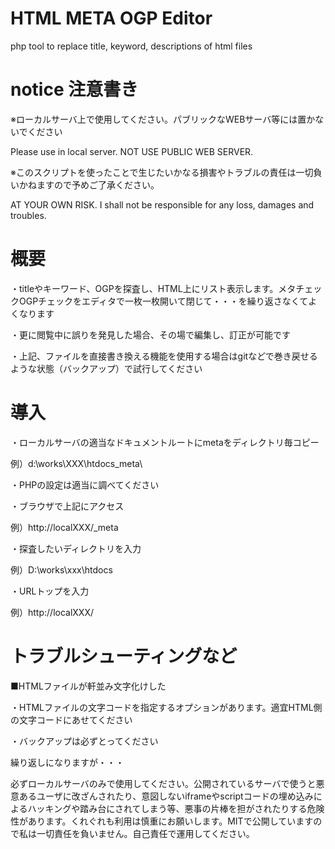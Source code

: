 HTML META OGP Editor
=======

php tool to replace title, keyword, descriptions of html files


notice 注意書き
=======

※ローカルサーバ上で使用してください。パブリックなWEBサーバ等には置かないでください

Please use in local server. NOT USE PUBLIC WEB SERVER.

※このスクリプトを使ったことで生じたいかなる損害やトラブルの責任は一切負いかねますので予めご了承ください。

AT YOUR OWN RISK. I shall not be responsible for any loss, damages and troubles.



概要
=======

・titleやキーワード、OGPを探査し、HTML上にリスト表示します。メタチェックOGPチェックをエディタで一枚一枚開いて閉じて・・・を繰り返さなくてよくなります

・更に閲覧中に誤りを発見した場合、その場で編集し、訂正が可能です

・上記、ファイルを直接書き換える機能を使用する場合はgitなどで巻き戻せるような状態（バックアップ）で試行してください


導入
=======

・ローカルサーバの適当なドキュメントルートにmetaをディレクトリ毎コピー

例）d:\works\XXX\htdocs\_meta\

・PHPの設定は適当に調べてください

・ブラウザで上記にアクセス

例）http://localXXX/_meta

・探査したいディレクトリを入力

例）D:\works\xxx\htdocs

・URLトップを入力

例）http://localXXX/


トラブルシューティングなど
=======

■HTMLファイルが軒並み文字化けした

・HTMLファイルの文字コードを指定するオプションがあります。適宜HTML側の文字コードにあせてください

・バックアップは必ずとってください

繰り返しになりますが・・・

必ずローカルサーバのみで使用してください。公開されているサーバで使うと悪意あるユーザに改ざんされたり、意図しないiframeやscriptコードの埋め込みによるハッキングや踏み台にされてしまう等、悪事の片棒を担がされたりする危険性があります。くれぐれも利用は慎重にお願いします。MITで公開していますので私は一切責任を負いません。自己責任で運用してください。